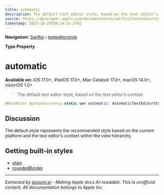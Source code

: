 ```yaml
---
title: automatic
description: The default text editor style, based on the text editor’s context.
source: https://developer.apple.com/documentation/swiftui/texteditorstyle/automatic
timestamp: 2025-10-29T00:14:52.270Z
---
```


**Navigation:** [Swiftui](/documentation/swiftui) › [texteditorstyle](/documentation/swiftui/texteditorstyle)

**Type Property**

# automatic

**Available on:** iOS 17.0+, iPadOS 17.0+, Mac Catalyst 17.0+, macOS 14.0+, visionOS 1.0+

> The default text editor style, based on the text editor’s context.

```swift
@MainActor @preconcurrency static var automatic: AutomaticTextEditorStyle { get }
```

## Discussion

The default style represents the recommended style based on the current platform and the text editor’s context within the view hierarchy.

## Getting built-in styles

- [plain](/documentation/swiftui/texteditorstyle/plain)
- [roundedBorder](/documentation/swiftui/texteditorstyle/roundedborder)

---

*Extracted by [sosumi.ai](https://sosumi.ai) - Making Apple docs AI-readable.*
*This is unofficial content. All documentation belongs to Apple Inc.*
